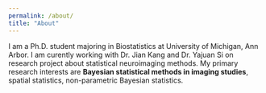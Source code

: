 ```yaml
---
permalink: /about/
title: "About"
---
```


I am a Ph.D. student majoring in Biostatistics at University of Michigan, Ann Arbor. I am curently working with Dr. Jian Kang and Dr. Yajuan Si on research project about statistical neuroimaging methods. My primary research interests are **Bayesian statistical methods in imaging studies**, spatial statistics, non-parametric Bayesian statistics. 







